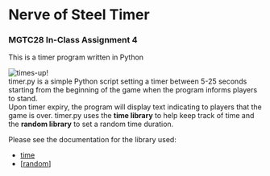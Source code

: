 # Nerve of Steel Timer
### MGTC28 In-Class Assignment 4
This is a timer program written in Python  

![times-up!](https://media.makeameme.org/created/times-up-5923e0.jpg)\
timer.py is a simple Python script setting a timer between 5-25 seconds starting from the beginning of the game when the program informs players to stand.  
Upon timer expiry, the program will display text indicating to players that the game is over. 
timer.py uses the **time library** to help keep track of time and the **random library** to set a random time duration.

Please see the documentation for the library used:
- [time](https://docs.python.org/3/library/time.html)
- [[random](https://python.readthedocs.io/en/latest/library/random.html)]
